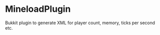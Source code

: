MineloadPlugin
==============

Bukkit plugin to generate XML for player count, memory, ticks per second etc.